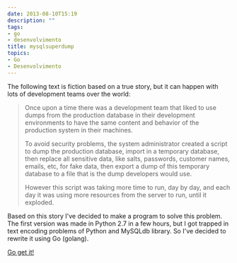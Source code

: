 ```yaml
---
date: 2013-08-10T15:19
description: ""
tags:
- go
- desenvolvimento
title: mysqlsuperdump
topics:
- Go
- Desenvolvimento
---
```


The following text is fiction based on a true story, but it can happen with lots of development teams over the world:
<blockquote>Once upon a time there was a development team that liked to use dumps from the production database in their development environments to have the same content and behavior of the production system in their machines.

To avoid security problems, the system administrator created a script to dump the production database, import in a temporary database, then replace all sensitive data, like salts, passwords, customer names, emails, etc, for fake data, then export a dump of this temporary database to a file that is the dump developers would use.

However this script was taking more time to run, day by day, and each day it was using more resources from the server to run, until it exploded.</blockquote>
Based on this story I've decided to make a program to solve this problem. The first version was made in Python 2.7 in a few hours, but I got trapped in text encoding problems of Python and MySQLdb library. So I've decided to rewrite it using Go (golang).

<a title="MySQL Super Dump" href="https://github.com/hgfischer/mysqlsuperdump/" target="_blank">Go get it!</a>
